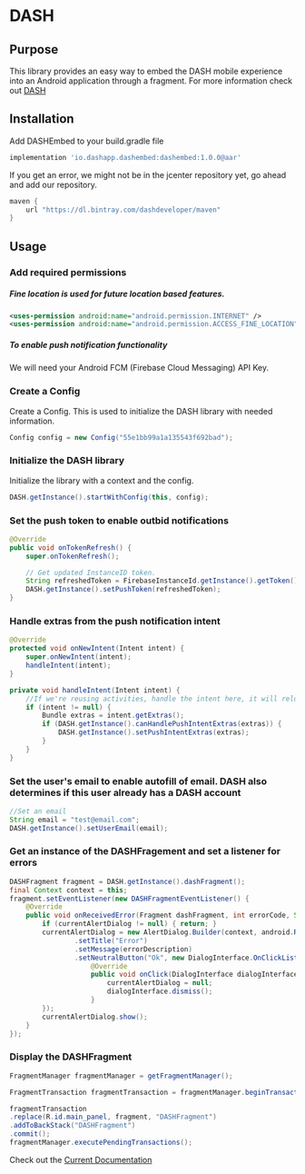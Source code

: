 # DASH

## Purpose

This library provides an easy way to embed the DASH mobile experience into an Android application through a fragment. For more information check out [DASH](http://www.dashapp.io)

## Installation

Add DASHEmbed to your build.gradle file

```groovy
implementation 'io.dashapp.dashembed:dashembed:1.0.0@aar'
```

If you get an error, we might not be in the jcenter repository yet, go ahead and add our repository.

```groovy
maven {
    url "https://dl.bintray.com/dashdeveloper/maven"
}
```

## Usage

### Add required permissions

##### Fine location is used for future location based features.

```xml
<uses-permission android:name="android.permission.INTERNET" />
<uses-permission android:name="android.permission.ACCESS_FINE_LOCATION" />
```

##### To enable push notification functionality

We will need your Android FCM (Firebase Cloud Messaging) API Key.

### Create a Config

Create a Config. This is used to initialize the DASH library with needed information.

```java
Config config = new Config("55e1bb99a1a135543f692bad");
```
### Initialize the DASH library

Initialize the library with a context and the config.

```java
DASH.getInstance().startWithConfig(this, config);
```

### Set the push token to enable outbid notifications

```java
@Override
public void onTokenRefresh() {
    super.onTokenRefresh();

    // Get updated InstanceID token.
    String refreshedToken = FirebaseInstanceId.getInstance().getToken();
    DASH.getInstance().setPushToken(refreshedToken);
}
```

### Handle extras from the push notification intent

```java
@Override
protected void onNewIntent(Intent intent) {
    super.onNewIntent(intent);
    handleIntent(intent);
}

private void handleIntent(Intent intent) {
    //If we're reusing activities, handle the intent here, it will reload the DASH interface
    if (intent != null) {
        Bundle extras = intent.getExtras();
        if (DASH.getInstance().canHandlePushIntentExtras(extras)) {
            DASH.getInstance().setPushIntentExtras(extras);
        }
    }
}
```

### Set the user's email to enable autofill of email. DASH also determines if this user already has a DASH account

```java
//Set an email
String email = "test@email.com";
DASH.getInstance().setUserEmail(email);
```

### Get an instance of the DASHFragement and set a listener for errors

```java
DASHFragment fragment = DASH.getInstance().dashFragment();
final Context context = this;
fragment.setEventListener(new DASHFragmentEventListener() {
    @Override
    public void onReceivedError(Fragment dashFragment, int errorCode, String errorDescription) {
        if (currentAlertDialog != null) { return; }
        currentAlertDialog = new AlertDialog.Builder(context, android.R.style.Theme_Material_Dialog_Alert)
                .setTitle("Error")
                .setMessage(errorDescription)
                .setNeutralButton("Ok", new DialogInterface.OnClickListener() {
                    @Override
                    public void onClick(DialogInterface dialogInterface, int i) {
                        currentAlertDialog = null;
                        dialogInterface.dismiss();
                    }
        });
        currentAlertDialog.show();
    }
});
```

### Display the  DASHFragment

```java
FragmentManager fragmentManager = getFragmentManager();

FragmentTransaction fragmentTransaction = fragmentManager.beginTransaction();

fragmentTransaction
.replace(R.id.main_panel, fragment, "DASHFragment")
.addToBackStack("DASHFragment")
.commit();
fragmentManager.executePendingTransactions();
```

Check out the [Current Documentation](https://bitbucket.org/dashdev/dash-embed-android/raw/7343d6062f5d4b4508be739a56ca81c82adc574c/Documentation/DASHAuctions_V1.pdf)
